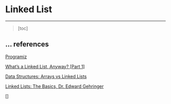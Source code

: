 # Linked List

----

> [toc]



## ... references

[Programiz](https://www.programiz.com/dsa/linked-list)

[What’s a Linked List, Anyway? [Part 1]](https://medium.com/basecs/whats-a-linked-list-anyway-part-1-d8b7e6508b9d)

[Data Structures: Arrays vs Linked Lists](https://www.youtube.com/watch?v=lC-yYCOnN8Q)

[Linked Lists: The Basics, Dr. Edward Gehringer](https://people.engr.ncsu.edu/efg/210/s99/Notes/LinkedList.1.html)

[]

